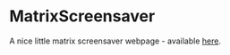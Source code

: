 # MatrixScreensaver

A nice little matrix screensaver webpage - available [here](https://ragusa.site/).
